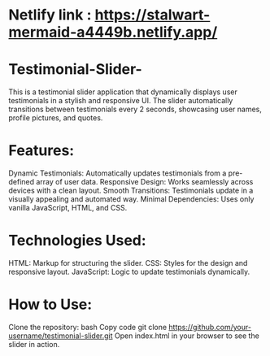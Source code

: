 # Netlify link : https://stalwart-mermaid-a4449b.netlify.app/

# Testimonial-Slider-
This is a testimonial slider application that dynamically displays user testimonials in a stylish and responsive UI. The slider automatically transitions between testimonials every 2 seconds, showcasing user names, profile pictures, and quotes.

# Features:
Dynamic Testimonials: Automatically updates testimonials from a pre-defined array of user data.
Responsive Design: Works seamlessly across devices with a clean layout.
Smooth Transitions: Testimonials update in a visually appealing and automated way.
Minimal Dependencies: Uses only vanilla JavaScript, HTML, and CSS.

# Technologies Used:
HTML: Markup for structuring the slider.
CSS: Styles for the design and responsive layout.
JavaScript: Logic to update testimonials dynamically.

# How to Use:
Clone the repository:
bash
Copy code
git clone https://github.com/your-username/testimonial-slider.git
Open index.html in your browser to see the slider in action.
